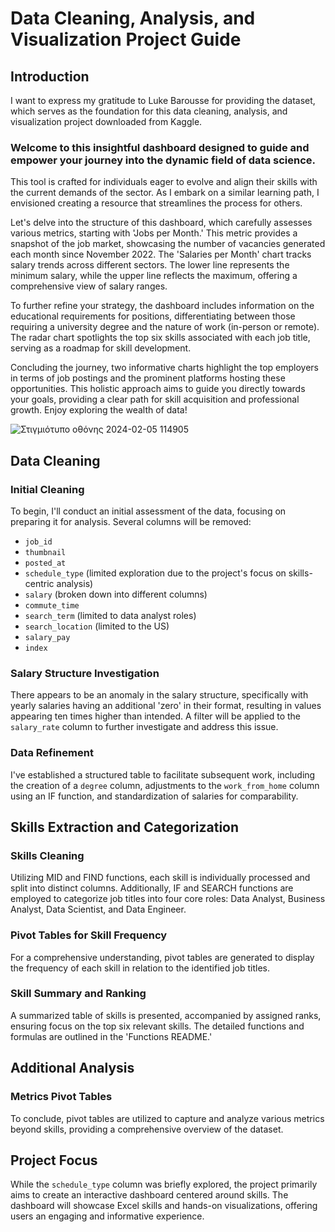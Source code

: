 # Data Cleaning, Analysis, and Visualization Project Guide

## Introduction
I want to express my gratitude to Luke Barousse for providing the dataset, which serves as the foundation for this data cleaning, analysis, and visualization project downloaded from Kaggle.

### Welcome to this insightful dashboard designed to guide and empower your journey into the dynamic field of data science. 
This tool is crafted for individuals eager to evolve and align their skills with the current demands of the sector. As I embark on a similar learning path, I envisioned creating a resource that streamlines the process for others.

Let's delve into the structure of this dashboard, which carefully assesses various metrics, starting with 'Jobs per Month.' This metric provides a snapshot of the job market, showcasing the number of vacancies generated each month since November 2022. The 'Salaries per Month' chart tracks salary trends across different sectors. The lower line represents the minimum salary, while the upper line reflects the maximum, offering a comprehensive view of salary ranges.

To further refine your strategy, the dashboard includes information on the educational requirements for positions, differentiating between those requiring a university degree and the nature of work (in-person or remote). The radar chart spotlights the top six skills associated with each job title, serving as a roadmap for skill development.

Concluding the journey, two informative charts highlight the top employers in terms of job postings and the prominent platforms hosting these opportunities. This holistic approach aims to guide you directly towards your goals, providing a clear path for skill acquisition and professional growth. Enjoy exploring the wealth of data!


![Στιγμιότυπο οθόνης 2024-02-05 114905](https://github.com/st9ho3/Data_Science_Job_Posts_Dashboard/assets/148724871/a8df464e-78a5-47b8-8e83-33655013e1d0)

## Data Cleaning

### Initial Cleaning
To begin, I'll conduct an initial assessment of the data, focusing on preparing it for analysis. Several columns will be removed:
- `job_id`
- `thumbnail`
- `posted_at`
- `schedule_type` (limited exploration due to the project's focus on skills-centric analysis)
- `salary` (broken down into different columns)
- `commute_time`
- `search_term` (limited to data analyst roles)
- `search_location` (limited to the US)
- `salary_pay`
- `index`

### Salary Structure Investigation
There appears to be an anomaly in the salary structure, specifically with yearly salaries having an additional 'zero' in their format, resulting in values appearing ten times higher than intended. A filter will be applied to the `salary_rate` column to further investigate and address this issue.

### Data Refinement
I've established a structured table to facilitate subsequent work, including the creation of a `degree` column, adjustments to the `work_from_home` column using an IF function, and standardization of salaries for comparability.

## Skills Extraction and Categorization

### Skills Cleaning
Utilizing MID and FIND functions, each skill is individually processed and split into distinct columns. Additionally, IF and SEARCH functions are employed to categorize job titles into four core roles: Data Analyst, Business Analyst, Data Scientist, and Data Engineer.

### Pivot Tables for Skill Frequency
For a comprehensive understanding, pivot tables are generated to display the frequency of each skill in relation to the identified job titles.

### Skill Summary and Ranking
A summarized table of skills is presented, accompanied by assigned ranks, ensuring focus on the top six relevant skills. The detailed functions and formulas are outlined in the 'Functions README.'

## Additional Analysis

### Metrics Pivot Tables
To conclude, pivot tables are utilized to capture and analyze various metrics beyond skills, providing a comprehensive overview of the dataset.

## Project Focus
While the `schedule_type` column was briefly explored, the project primarily aims to create an interactive dashboard centered around skills. The dashboard will showcase Excel skills and hands-on visualizations, offering users an engaging and informative experience.
